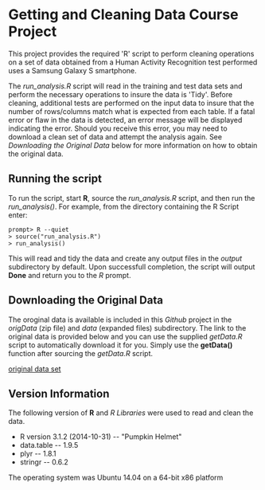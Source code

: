 Getting and Cleaning Data Course Project
========================================

This project provides the required 'R' script to perform cleaning operations on a set of data
obtained from a Human Activity Recognition test performed uses a Samsung Galaxy S smartphone.

The *run_analysis.R* script will read in the training and test data sets and perform the
necessary operations to insure the data is 'Tidy'. Before cleaning, additional tests are
performed on the input data to insure that the number of rows/columns match what is expected
from each table.  If a fatal error or flaw in the data is detected, an error message will
be displayed indicating the error.  Should you receive this error, you may need to download a
clean set of data and attempt the analysis again.  See *Downloading the Original Data* below for
more information on how to obtain the original data.

Running the script
------------------

To run the script, start **R**, source the *run_analysis.R* script, and then run the 
*run_analysis()*.  For example, from the directory containing the R Script enter:

    prompt> R --quiet
    > source("run_analysis.R")
    > run_analysis()

This will read and tidy the data and create any output files in the *output* subdirectory by
default.  Upon successfull completion, the script will output **Done** and return you to the
*R* prompt.

Downloading the Original Data
-----------------------------

The oroginal data is available is included in this *Github* project in the *origData* (zip file)
and *data* (expanded files) subdirectory.  The link to the original data is provided below
and you can use the supplied *getData.R* script to automatically download it for you.  Simply 
use the **getData()** function after sourcing the *getData.R* script.

[original data set](https://d396qusza40orc.cloudfront.net/getdata%2Fprojectfiles%2FUCI%20HAR%20Dataset.zip) 

Version Information
-------------------

The following version of **R** and *R Libraries* were used to read and clean the data.

* R version 3.1.2 (2014-10-31) -- "Pumpkin Helmet"
* data.table -- 1.9.5
* plyr -- 1.8.1
* stringr -- 0.6.2

The operating system was Ubuntu 14.04 on a 64-bit x86 platform

